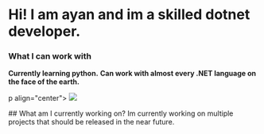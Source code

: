 # Hi! I am ayan and im a skilled dotnet developer.
### What I can work with
**Currently learning python.**
**Can work with almost every .NET language on the face of the earth.**


p align="center">
  <a href="https://skillicons.dev">
    <img src="https://skillicons.dev/icons?i=py,cs,dotnet,java" />
  </a>
</p>
## What am I currently working on?
Im currently working on multiple projects that should be released in the near future.


